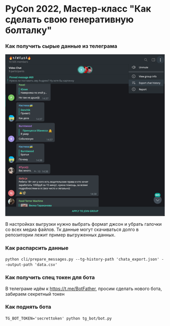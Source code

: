# PyCon 2022, Мастер-класс "Как сделать свою генеративную болталку"
 
### Как получить сырые данные из телеграма

![pic](pics/tg.png)

В настройках выгрузки нужно выбрать формат джсон и убрать галочки со всех медиа файлов. Тк данные могут скачиваться долго в репозитории лежит пример выгруженных данных.

### Как распарсить данные

`python cli/prepare_messages.py --tg-history-path 'chata_export.json' --output-path 'data.csv'`

### Как получить спец токен для бота

В телеграме идём к https://t.me/BotFather, просим сделать нового бота, забираем секретный токен

### Как поднять бота

`TG_BOT_TOKEN='secrettoken' python tg_bot/bot.py`
